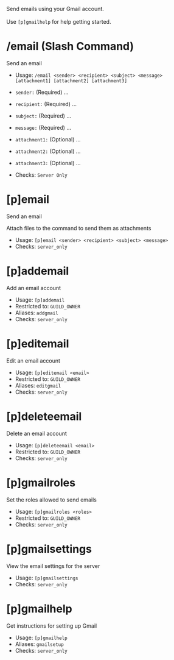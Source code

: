 Send emails using your Gmail account.<br/><br/>Use `[p]gmailhelp` for help getting started.

# /email (Slash Command)
Send an email<br/>
 - Usage: `/email <sender> <recipient> <subject> <message> [attachment1] [attachment2] [attachment3]`
 - `sender:` (Required) …
 - `recipient:` (Required) …
 - `subject:` (Required) …
 - `message:` (Required) …
 - `attachment1:` (Optional) …
 - `attachment2:` (Optional) …
 - `attachment3:` (Optional) …

 - Checks: `Server Only`
# [p]email
Send an email<br/>

Attach files to the command to send them as attachments<br/>
 - Usage: `[p]email <sender> <recipient> <subject> <message>`
 - Checks: `server_only`
# [p]addemail
Add an email account<br/>
 - Usage: `[p]addemail`
 - Restricted to: `GUILD_OWNER`
 - Aliases: `addgmail`
 - Checks: `server_only`
# [p]editemail
Edit an email account<br/>
 - Usage: `[p]editemail <email>`
 - Restricted to: `GUILD_OWNER`
 - Aliases: `editgmail`
 - Checks: `server_only`
# [p]deleteemail
Delete an email account<br/>
 - Usage: `[p]deleteemail <email>`
 - Restricted to: `GUILD_OWNER`
 - Checks: `server_only`
# [p]gmailroles
Set the roles allowed to send emails<br/>
 - Usage: `[p]gmailroles <roles>`
 - Restricted to: `GUILD_OWNER`
 - Checks: `server_only`
# [p]gmailsettings
View the email settings for the server<br/>
 - Usage: `[p]gmailsettings`
 - Checks: `server_only`
# [p]gmailhelp
Get instructions for setting up Gmail<br/>
 - Usage: `[p]gmailhelp`
 - Aliases: `gmailsetup`
 - Checks: `server_only`
